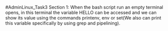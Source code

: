 #AdminLinux_Task3
Section 1:
When the bash script run an empty terminal opens, in this terminal the variable HELLO can be accessed and we can show its value using the commands printenv, env or set(We also can print this variable specifically by using grep and pipelining).
